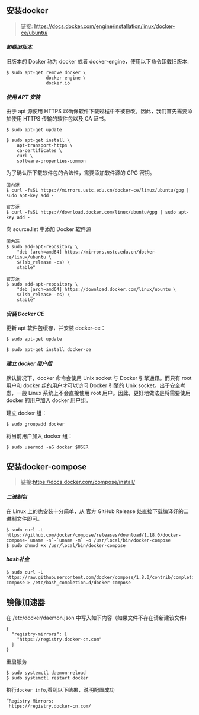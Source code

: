 ## 安装docker

>链接: https://docs.docker.com/engine/installation/linux/docker-ce/ubuntu/
#### *卸载旧版本*
旧版本的 Docker 称为 docker 或者 docker-engine，使用以下命令卸载旧版本:

```
$ sudo apt-get remove docker \
               docker-engine \
               docker.io
```

#### *使用 APT 安装*

由于 apt 源使用 HTTPS 以确保软件下载过程中不被篡改。因此，我们首先需要添加使用 HTTPS 传输的软件包以及 CA 证书。
```
$ sudo apt-get update

$ sudo apt-get install \
    apt-transport-https \
    ca-certificates \
    curl \
    software-properties-common
```
为了确认所下载软件包的合法性，需要添加软件源的 GPG 密钥。
```
国内源
$ curl -fsSL https://mirrors.ustc.edu.cn/docker-ce/linux/ubuntu/gpg | sudo apt-key add -

官方源
$ curl -fsSL https://download.docker.com/linux/ubuntu/gpg | sudo apt-key add -
```

向 source.list 中添加 Docker 软件源
```
国内源
$ sudo add-apt-repository \
    "deb [arch=amd64] https://mirrors.ustc.edu.cn/docker-ce/linux/ubuntu \
    $(lsb_release -cs) \
    stable"

官方源
$ sudo add-apt-repository \
    "deb [arch=amd64] https://download.docker.com/linux/ubuntu \
    $(lsb_release -cs) \
    stable"
```

#### *安装 Docker CE*

更新 apt 软件包缓存，并安装 docker-ce：

```
$ sudo apt-get update

$ sudo apt-get install docker-ce
```

#### *建立 docker 用户组*

默认情况下，docker 命令会使用 Unix socket 与 Docker 引擎通讯。而只有 root 用户和 docker 组的用户才可以访问 Docker 引擎的 Unix socket。出于安全考虑，一般 Linux 系统上不会直接使用 root 用户。因此，更好地做法是将需要使用 docker 的用户加入 docker 用户组。

建立 docker 组：
```
$ sudo groupadd docker
```
将当前用户加入 docker 组：
```
$ sudo usermod -aG docker $USER
```

## 安装docker-compose

> 链接:https://docs.docker.com/compose/install/

#### *二进制包*

在 Linux 上的也安装十分简单，从 官方 GitHub Release 处直接下载编译好的二进制文件即可。
```
$ sudo curl -L https://github.com/docker/compose/releases/download/1.18.0/docker-compose-`uname -s`-`uname -m` -o /usr/local/bin/docker-compose
$ sudo chmod +x /usr/local/bin/docker-compose
```

#### *bash补全*
```
$ sudo curl -L https://raw.githubusercontent.com/docker/compose/1.8.0/contrib/completion/bash/docker-compose > /etc/bash_completion.d/docker-compose
```

## 镜像加速器

在 /etc/docker/daemon.json 中写入如下内容（如果文件不存在请新建该文件)
```
{
  "registry-mirrors": [
    "https://registry.docker-cn.com"
  ]
}
```

重启服务
```
$ sudo systemctl daemon-reload
$ sudo systemctl restart docker
```

执行`docker info`,看到以下结果，说明配置成功
```
“Registry Mirrors:
 https://registry.docker-cn.com/
```

